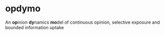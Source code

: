 # opdymo
An **op**inion **dy**namics **mo**del of continuous opinion, selective exposure and bounded information uptake
